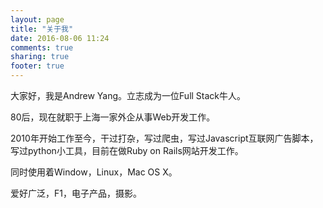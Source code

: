 ```yaml
---
layout: page
title: "关于我"
date: 2016-08-06 11:24
comments: true
sharing: true
footer: true
---
```

大家好，我是Andrew Yang。立志成为一位Full Stack牛人。

80后，现在就职于上海一家外企从事Web开发工作。

2010年开始工作至今，干过打杂，写过爬虫，写过Javascript互联网广告脚本，写过python小工具，目前在做Ruby on Rails网站开发工作。

同时使用着Window，Linux，Mac OS X。

爱好广泛，F1，电子产品，摄影。
